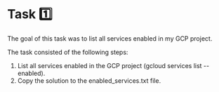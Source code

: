 # Task 1️⃣  

The goal of this task was to list all services enabled in my GCP project.

The task consisted of the following steps:
1. List all services enabled in the GCP project (gcloud services list --enabled).
2. Copy the solution to the enabled_services.txt file.